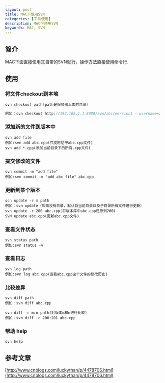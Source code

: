```yaml
---
layout: post
title: MAC下使用SVN
categories: [工具使用]
description: MAC下使用SVN
keywords: MAC, SVN
---
```


## 简介 
MAC下面直接使用其自带的SVN就行，操作方法直接使用命令行.

## 使用

### 将文件checkout到本地

```C
svn checkout path(path是服务器上面的目录)

例如：svn checkout http://192.168.1.1:8080/svn/abc/version1 --username=zhangsan --passwrod=123
```

### 添加新的文件到版本中

```
svn add file
例如:svn add abc.cpp(只提阿尼甲abc.cpp文件)
svn add *.cpp(添加当前目录下的所有.cpp文件)
```

### 提交修改的文件
```
svn commit -m "add file"
例如:svn commit -m "add abc file" abc.cpp
```

### 更新到某个版本

```
scn update -r m path
例如：svn update（后面没有目录，默认将当前目录以及子目录所有文件进行更新）
svn update -r 200 abc.cpp(将版本库中abc.cpp还原到200)
SVN update abc.cpp(更新abc.cpp文件)
```

### 查看文件状态

```
svn status path
例如:svn status -v
```

### 查看日志

```
svn log path
例如:svn log abc.cpp(查看abc.cpp这个文件的修改历史)
```

### 比较差异

```
svn diff path
例如：svn diff abc.cpp

svn diff -r m:n path(对版本m和n进行比较)
例如：svn diff -r 200:201 abc.cpp
```

### 帮助 help
```
svn help
```

## 参考文章

[http://www.cnblogs.com/luckythan/p/4478706.html](http://www.cnblogs.com/luckythan/p/4478706.html)